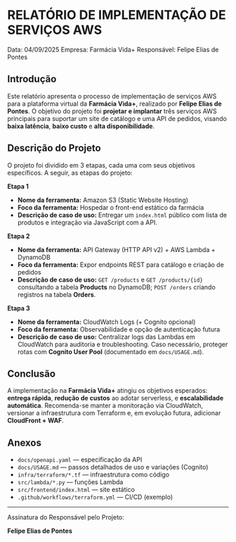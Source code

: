 # RELATÓRIO DE IMPLEMENTAÇÃO DE SERVIÇOS AWS

Data: 04/09/2025
Empresa: Farmácia Vida+
Responsável: Felipe Elias de Pontes

## Introdução
Este relatório apresenta o processo de implementação de serviços AWS para a plataforma virtual da **Farmácia Vida+**, realizado por **Felipe Elias de Pontes**. O objetivo do projeto foi **projetar e implantar** três serviços AWS principais para suportar um site de catálogo e uma API de pedidos, visando **baixa latência**, **baixo custo** e **alta disponibilidade**.

## Descrição do Projeto
O projeto foi dividido em 3 etapas, cada uma com seus objetivos específicos. A seguir, as etapas do projeto:

**Etapa 1**
- **Nome da ferramenta:** Amazon S3 (Static Website Hosting)
- **Foco da ferramenta:** Hospedar o front-end estático da farmácia
- **Descrição de caso de uso:** Entregar um `index.html` público com lista de produtos e integração via JavaScript com a API.

**Etapa 2**
- **Nome da ferramenta:** API Gateway (HTTP API v2) + AWS Lambda + DynamoDB
- **Foco da ferramenta:** Expor endpoints REST para catálogo e criação de pedidos
- **Descrição de caso de uso:** `GET /products` e `GET /products/{id}` consultando a tabela **Products** no DynamoDB; `POST /orders` criando registros na tabela **Orders**.

**Etapa 3**
- **Nome da ferramenta:** CloudWatch Logs (+ Cognito opcional)
- **Foco da ferramenta:** Observabilidade e opção de autenticação futura
- **Descrição de caso de uso:** Centralizar logs das Lambdas em CloudWatch para auditoria e troubleshooting. Caso necessário, proteger rotas com **Cognito User Pool** (documentado em `docs/USAGE.md`).

## Conclusão
A implementação na **Farmácia Vida+** atingiu os objetivos esperados: **entrega rápida**, **redução de custos** ao adotar serverless, e **escalabilidade automática**. Recomenda-se manter a monitoração via CloudWatch, versionar a infraestrutura com Terraform e, em evolução futura, adicionar **CloudFront + WAF**.

## Anexos
- `docs/openapi.yaml` — especificação da API
- `docs/USAGE.md` — passos detalhados de uso e variações (Cognito)
- `infra/terraform/*.tf` — infraestrutura como código
- `src/lambda/*.py` — funções Lambda
- `src/frontend/index.html` — site estático
- `.github/workflows/terraform.yml` — CI/CD (exemplo)

---
Assinatura do Responsável pelo Projeto:

**Felipe Elias de Pontes**
